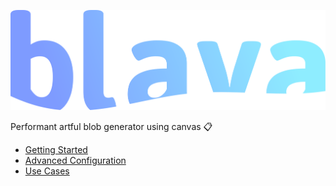 ![Blava](/assets/blava-logo.svg)

Performant artful blob generator using canvas 📋

- [Getting Started](./guide/getting_started.md)
- [Advanced Configuration](./guide/advanced_configuration.md)
- [Use Cases](./guide/use_cases.md)

<Blava/>
